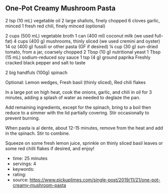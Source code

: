 One-Pot Creamy Mushroom Pasta
-----

2 tsp (10 mL) vegetable oil 
2 large shallots, finely chopped 
6 cloves garlic, minced
1 fresh red chili, finely minced (optional)

2 cups (500 mL) vegetable broth 
1 can (400 ml) coconut milk (we used full-fat) 
4 cups (400 g) mushrooms, thinly sliced (we used cremini and oyster)
14 oz (400 g) fussili or other pasta (GF if desired) 
¼ cup (30 g) sun-dried tomato, from a jar, coarsely chopped
2 Tbsp (10 g) nutritional yeast
1 Tbsp (15 mL) sodium-reduced soy sauce 
1 tsp (4 g) ground paprika
Freshly cracked black pepper and salt to taste 

2 big handfuls (100g) spinach 

Optional: Lemon wedges, Fresh basil (thinly sliced), Red chili flakes 

In a large pot on high heat, cook the onions, garlic, and chili in oil for 3 minutes, adding a splash of water as needed to deglaze the pan.   

Add remaining ingredients, except for the spinach, bring to a boil then reduce to a simmer with the lid partially covering. Stir occasionally to prevent burning.   

When pasta is al dente, about 12-15 minutes, remove from the heat and add in the spinach. Stir to combine.   

Squeeze on some fresh lemon juice, sprinkle on thinly sliced basil leaves or some red chilli flakes if desired, and enjoy!  

- time: 25 minutes
- servings: 4
- keywords:
- rating:
- source: https://www.pickuplimes.com/single-post/2019/11/21/one-pot-creamy-mushroom-pasta
